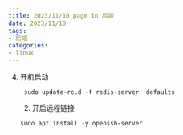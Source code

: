 ```yaml
---
title: 2023/11/10 page in 后端
date: 2023/11/10
tags:
- 后端
categories:
- linux
---
```

4. 开机启动

   ```shell
    sudo update-rc.d -f redis-server  defaults
   ```

   2. 开启远程链接
   
   ```
   sudo apt install -y openssh-server
   ```
   
   